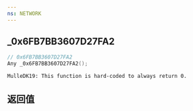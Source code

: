 ```yaml
---
ns: NETWORK
---
```

## _0x6FB7BB3607D27FA2

```c
// 0x6FB7BB3607D27FA2
Any _0x6FB7BB3607D27FA2();
```

```
MulleDK19: This function is hard-coded to always return 0.  
```

## 返回值
